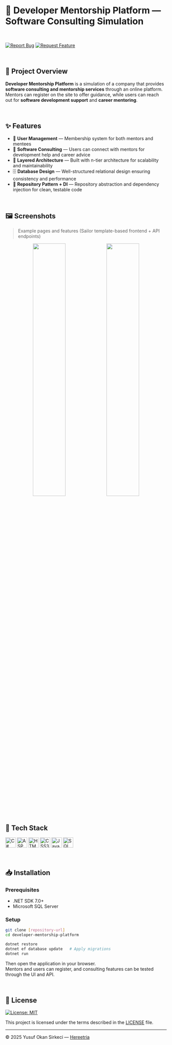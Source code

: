 # 🧠 Developer Mentorship Platform — Software Consulting Simulation

<br>

[![Report Bug](https://img.shields.io/badge/🐛_Report_Bug-red?style=for-the-badge)](../../issues/new?labels=bug)
[![Request Feature](https://img.shields.io/badge/✨_Request_Feature-blue?style=for-the-badge)](../../issues/new?labels=enhancement)

<br>

## 📌 Project Overview

**Developer Mentorship Platform** is a simulation of a company that provides **software consulting and mentorship services** through an online platform.  
Mentors can register on the site to offer guidance, while users can reach out for **software development support** and **career mentoring**.  

<br>

## ✨ Features

- 👤 **User Management** — Membership system for both mentors and mentees  
- 💬 **Software Consulting** — Users can connect with mentors for development help and career advice  
- 🧱 **Layered Architecture** — Built with n-tier architecture for scalability and maintainability  
- 🗄️ **Database Design** — Well-structured relational design ensuring consistency and performance  
- 🧠 **Repository Pattern + DI** — Repository abstraction and dependency injection for clean, testable code

<br>


## 🖼️ Screenshots

> Example pages and features (Sailor template-based frontend + API endpoints)

<p align="center">
  <img src="./public/screenshots/homepage.png" width="45%">
  <img src="./public/screenshots/mentors.png" width="45%">
</p>

<br>

## 🧰 Tech Stack

<p>
  <img src="https://img.shields.io/badge/C%23-239120?style=for-the-badge&logo=csharp&logoColor=white" alt="C# Badge" height="32" />
  <img src="https://img.shields.io/badge/ASP.NET_Core-512BD4?style=for-the-badge&logo=dotnet&logoColor=white" alt="ASP.NET Core Badge" height="32" />
  <img src="https://img.shields.io/badge/HTML5-E34F26?style=for-the-badge&logo=html5&logoColor=white" alt="HTML5 Badge" height="32" />
  <img src="https://img.shields.io/badge/CSS3-1572B6?style=for-the-badge&logo=css3&logoColor=white" alt="CSS3 Badge" height="32" />
  <img src="https://img.shields.io/badge/JavaScript-F7DF1E?style=for-the-badge&logo=javascript&logoColor=black" alt="JavaScript Badge" height="32" />
  <img src="https://img.shields.io/badge/Microsoft_SQL_Server-CC2927?style=for-the-badge&logo=microsoftsqlserver&logoColor=white" alt="SQL Server Badge" height="32" />
</p>


<br>

## 📥 Installation

### Prerequisites
- .NET SDK 7.0+  
- Microsoft SQL Server

### Setup
```bash
git clone [repository-url]
cd developer-mentorship-platform

dotnet restore
dotnet ef database update   # Apply migrations
dotnet run
```

Then open the application in your browser.  
Mentors and users can register, and consulting features can be tested through the UI and API.

<br>

## 📜 License

[![License: MIT](https://img.shields.io/badge/License-MIT-blue.svg)](LICENSE)

This project is licensed under the terms described in the [LICENSE](./LICENSE) file.

---

© 2025 Yusuf Okan Sirkeci — [Hereetria](https://github.com/Hereetria)
